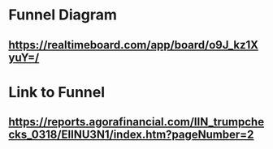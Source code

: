 # Funnel Diagram

## https://realtimeboard.com/app/board/o9J_kz1XyuY=/

# Link to Funnel

## https://reports.agorafinancial.com/IIN_trumpchecks_0318/EIINU3N1/index.htm?pageNumber=2
